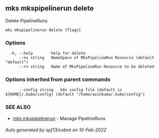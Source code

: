 ## mks mkspipelinerun delete

Delete PipelineRuns

```
mks mkspipelinerun delete [flags]
```

### Options

```
  -h, --help        help for delete
      --ns string   NameSpace of MksPipelineRun Resource (default "default")
      --rn string   Name of MksPipelineRun Resource to be deleted
```

### Options inherited from parent commands

```
      --config string   k8s config file (default is ${HOME}/.kube/config) (default "/home/avinkuma/.kube/config")
```

### SEE ALSO

- [mks mkspipelinerun](mks_mkspipelinerun.md) - Manage PipelineRuns

###### Auto generated by spf13/cobra on 10-Feb-2022
